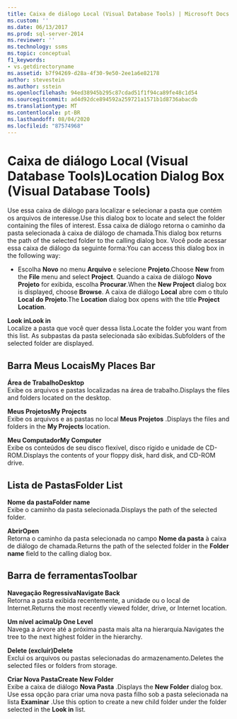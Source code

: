 ```yaml
---
title: Caixa de diálogo Local (Visual Database Tools) | Microsoft Docs
ms.custom: ''
ms.date: 06/13/2017
ms.prod: sql-server-2014
ms.reviewer: ''
ms.technology: ssms
ms.topic: conceptual
f1_keywords:
- vs.getdirectoryname
ms.assetid: b7f94269-d28a-4f30-9e50-2ee1a6e82178
author: stevestein
ms.author: sstein
ms.openlocfilehash: 94ed38945b295c87cdad51f1f94ca89fe48c1d54
ms.sourcegitcommit: ad4d92dce894592a259721a1571b1d8736abacdb
ms.translationtype: MT
ms.contentlocale: pt-BR
ms.lasthandoff: 08/04/2020
ms.locfileid: "87574968"
---
```

# <a name="location-dialog-box-visual-database-tools"></a><span data-ttu-id="1bde3-102">Caixa de diálogo Local (Visual Database Tools)</span><span class="sxs-lookup"><span data-stu-id="1bde3-102">Location Dialog Box (Visual Database Tools)</span></span>
  <span data-ttu-id="1bde3-103">Use essa caixa de diálogo para localizar e selecionar a pasta que contém os arquivos de interesse.</span><span class="sxs-lookup"><span data-stu-id="1bde3-103">Use this dialog box to locate and select the folder containing the files of interest.</span></span> <span data-ttu-id="1bde3-104">Essa caixa de diálogo retorna o caminho da pasta selecionada à caixa de diálogo de chamada.</span><span class="sxs-lookup"><span data-stu-id="1bde3-104">This dialog box returns the path of the selected folder to the calling dialog box.</span></span> <span data-ttu-id="1bde3-105">Você pode acessar essa caixa de diálogo da seguinte forma:</span><span class="sxs-lookup"><span data-stu-id="1bde3-105">You can access this dialog box in the following way:</span></span>  
  
-   <span data-ttu-id="1bde3-106">Escolha **Novo** no menu **Arquivo** e selecione **Projeto**.</span><span class="sxs-lookup"><span data-stu-id="1bde3-106">Choose **New** from the **File** menu and select **Project**.</span></span> <span data-ttu-id="1bde3-107">Quando a caixa de diálogo **Novo Projeto** for exibida, escolha **Procurar**.</span><span class="sxs-lookup"><span data-stu-id="1bde3-107">When the **New Project** dialog box is displayed, choose **Browse**.</span></span> <span data-ttu-id="1bde3-108">A caixa de diálogo **Local** abre com o título **Local do Projeto**.</span><span class="sxs-lookup"><span data-stu-id="1bde3-108">The **Location** dialog box opens with the title **Project Location**.</span></span>  
  
 <span data-ttu-id="1bde3-109">**Look in**</span><span class="sxs-lookup"><span data-stu-id="1bde3-109">**Look in**</span></span>  
 <span data-ttu-id="1bde3-110">Localize a pasta que você quer dessa lista.</span><span class="sxs-lookup"><span data-stu-id="1bde3-110">Locate the folder you want from this list.</span></span> <span data-ttu-id="1bde3-111">As subpastas da pasta selecionada são exibidas.</span><span class="sxs-lookup"><span data-stu-id="1bde3-111">Subfolders of the selected folder are displayed.</span></span>  
  
## <a name="my-places-bar"></a><span data-ttu-id="1bde3-112">Barra Meus Locais</span><span class="sxs-lookup"><span data-stu-id="1bde3-112">My Places Bar</span></span>  
 <span data-ttu-id="1bde3-113">**Área de Trabalho**</span><span class="sxs-lookup"><span data-stu-id="1bde3-113">**Desktop**</span></span>  
 <span data-ttu-id="1bde3-114">Exibe os arquivos e pastas localizadas na área de trabalho.</span><span class="sxs-lookup"><span data-stu-id="1bde3-114">Displays the files and folders located on the desktop.</span></span>  
  
 <span data-ttu-id="1bde3-115">**Meus Projetos**</span><span class="sxs-lookup"><span data-stu-id="1bde3-115">**My Projects**</span></span>  
 <span data-ttu-id="1bde3-116">Exibe os arquivos e as pastas no local **Meus Projetos** .</span><span class="sxs-lookup"><span data-stu-id="1bde3-116">Displays the files and folders in the **My Projects** location.</span></span>  
  
 <span data-ttu-id="1bde3-117">**Meu Computador**</span><span class="sxs-lookup"><span data-stu-id="1bde3-117">**My Computer**</span></span>  
 <span data-ttu-id="1bde3-118">Exibe os conteúdos de seu disco flexível, disco rígido e unidade de CD-ROM.</span><span class="sxs-lookup"><span data-stu-id="1bde3-118">Displays the contents of your floppy disk, hard disk, and CD-ROM drive.</span></span>  
  
## <a name="folder-list"></a><span data-ttu-id="1bde3-119">Lista de Pastas</span><span class="sxs-lookup"><span data-stu-id="1bde3-119">Folder List</span></span>  
 <span data-ttu-id="1bde3-120">**Nome da pasta**</span><span class="sxs-lookup"><span data-stu-id="1bde3-120">**Folder name**</span></span>  
 <span data-ttu-id="1bde3-121">Exibe o caminho da pasta selecionada.</span><span class="sxs-lookup"><span data-stu-id="1bde3-121">Displays the path of the selected folder.</span></span>  
  
 <span data-ttu-id="1bde3-122">**Abrir**</span><span class="sxs-lookup"><span data-stu-id="1bde3-122">**Open**</span></span>  
 <span data-ttu-id="1bde3-123">Retorna o caminho da pasta selecionada no campo **Nome da pasta** à caixa de diálogo de chamada.</span><span class="sxs-lookup"><span data-stu-id="1bde3-123">Returns the path of the selected folder in the **Folder name** field to the calling dialog box.</span></span>  
  
## <a name="toolbar"></a><span data-ttu-id="1bde3-124">Barra de ferramentas</span><span class="sxs-lookup"><span data-stu-id="1bde3-124">Toolbar</span></span>  
 <span data-ttu-id="1bde3-125">**Navegação Regressiva**</span><span class="sxs-lookup"><span data-stu-id="1bde3-125">**Navigate Back**</span></span>  
 <span data-ttu-id="1bde3-126">Retorna a pasta exibida recentemente, a unidade ou o local de Internet.</span><span class="sxs-lookup"><span data-stu-id="1bde3-126">Returns the most recently viewed folder, drive, or Internet location.</span></span>  
  
 <span data-ttu-id="1bde3-127">**Um nível acima**</span><span class="sxs-lookup"><span data-stu-id="1bde3-127">**Up One Level**</span></span>  
 <span data-ttu-id="1bde3-128">Navega a árvore até a próxima pasta mais alta na hierarquia.</span><span class="sxs-lookup"><span data-stu-id="1bde3-128">Navigates the tree to the next highest folder in the hierarchy.</span></span>  
  
 <span data-ttu-id="1bde3-129">**Delete (excluir)**</span><span class="sxs-lookup"><span data-stu-id="1bde3-129">**Delete**</span></span>  
 <span data-ttu-id="1bde3-130">Exclui os arquivos ou pastas selecionadas do armazenamento.</span><span class="sxs-lookup"><span data-stu-id="1bde3-130">Deletes the selected files or folders from storage.</span></span>  
  
 <span data-ttu-id="1bde3-131">**Criar Nova Pasta**</span><span class="sxs-lookup"><span data-stu-id="1bde3-131">**Create New Folder**</span></span>  
 <span data-ttu-id="1bde3-132">Exibe a caixa de diálogo **Nova Pasta** .</span><span class="sxs-lookup"><span data-stu-id="1bde3-132">Displays the **New Folder** dialog box.</span></span> <span data-ttu-id="1bde3-133">Use essa opção para criar uma nova pasta filho sob a pasta selecionada na lista **Examinar** .</span><span class="sxs-lookup"><span data-stu-id="1bde3-133">Use this option to create a new child folder under the folder selected in the **Look in** list.</span></span>  
  
  
